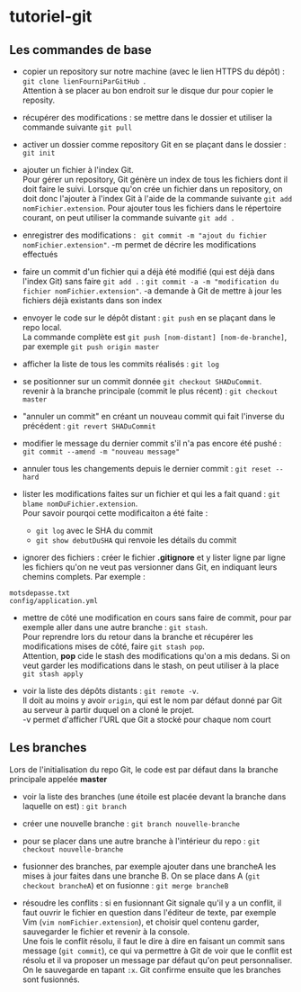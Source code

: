 # tutoriel-git

## Les commandes de base

* copier un repository sur notre machine (avec le lien HTTPS du dépôt) : `git clone lienFourniParGitHub `.  
Attention à se placer au bon endroit sur le disque dur pour copier le reposity.

* récupérer des modifications : se mettre dans le dossier et utiliser la commande suivante `git pull`

* activer un dossier comme repository Git en se plaçant dans le dossier : `git init`

* ajouter un fichier à l'index Git.  
Pour gérer un repository, Git génère un index de tous les fichiers dont il doit faire le suivi. 
Lorsque qu'on crée un fichier dans un repository, on doit donc l'ajouter à l'index Git à l'aide de la commande suivante 
`git add nomFichier.extension`. 
Pour ajouter tous les fichiers dans le répertoire courant, on peut utiliser la commande suivante `git add .`

* enregistrer des modifications : ` git commit -m "ajout du fichier nomFichier.extension"`. 
-m permet de décrire les modifications effectués

* faire un commit d'un fichier qui a déjà été modifié (qui est déjà dans l'index Git) sans faire `git add .` : 
`git commit -a -m "modification du fichier nomFichier.extension"`. 
-a demande à Git de mettre à jour les fichiers déjà existants dans son index

* envoyer le code sur le dépôt distant : `git push` en se plaçant dans le repo local.  
La commande complète est `git push [nom-distant] [nom-de-branche]`, par exemple `git push origin master` 

* afficher la liste de tous les commits réalisés : `git log`

* se positionner sur un commit donnée `git checkout SHADuCommit`.  
revenir à la branche principale (commit le plus récent) : `git checkout master`

* "annuler un commit" en créant un nouveau commit qui fait l'inverse du précédent : `git revert SHADuCommit`

* modifier le message du dernier commit s'il n'a pas encore été pushé : `git commit --amend -m "nouveau message"`

* annuler tous les changements depuis le dernier commit : `git reset --hard`

* lister les modifications faites sur un fichier et qui les a fait quand : `git blame nomDuFichier.extension`.  
Pour savoir pourqoi cette modificaiton a été faite :
  * `git log` avec le SHA du commit
  * `git show debutDuSHA` qui renvoie les détails du commit

* ignorer des fichiers : créer le fichier **.gitignore** et y lister ligne par ligne
les fichiers qu'on ne veut pas versionner dans Git, en indiquant leurs chemins complets. Par exemple :
```
motsdepasse.txt
config/application.yml
```

* mettre de côté une modification en cours sans faire de commit, pour par exemple aller dans une autre branche : `git stash`.  
Pour reprendre lors du retour dans la branche et récupérer les modifications mises de côté, faire `git stash pop`.  
Attention, **pop** cide le stash des modifications qu'on a mis dedans. Si on veut garder les modifications dans le stash,
on peut utiliser à la place `git stash apply`

* voir la liste des dépôts distants : `git remote -v`.  
Il doit au moins y avoir `origin`, qui est le nom par défaut donné par Git au serveur
à partir duquel on a cloné le projet.  
-v permet d'afficher l'URL que Git a stocké pour chaque nom court


## Les branches

Lors de l'initialisation du repo Git, le code est par défaut dans la branche principale appelée **master**

* voir la liste des branches (une étoile est placée devant la branche dans laquelle on est) : `git branch`

* créer une nouvelle branche : `git branch nouvelle-branche`

* pour se placer dans une autre branche à l'intérieur du repo : `git checkout nouvelle-branche`

* fusionner des branches, par exemple ajouter dans une brancheA les mises à jour faites dans une branche B.
On se place dans A (`git checkout brancheA`) et on fusionne : `git merge brancheB`

* résoudre les conflits : si en fusionnant Git signale qu'il y a un conflit,
il faut ouvrir le fichier en question dans l'éditeur de texte, par exemple Vim (`vim nomFichier.extension`),
et choisir quel contenu garder, sauvegarder le fichier et revenir à la console.  
Une fois le conflit résolu, il faut le dire à dire en faisant un commit sans message (`git commit`), ce qui va permettre à Git
de voir que le conflit est résolu et il va proposer un message par défaut qu'on peut personnaliser. On le sauvegarde en tapant `:x`.
Git confirme ensuite que les branches sont fusionnés.


